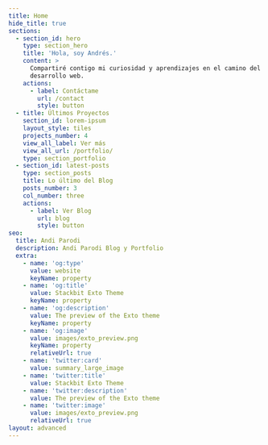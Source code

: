```yaml
---
title: Home
hide_title: true
sections:
  - section_id: hero
    type: section_hero
    title: 'Hola, soy Andrés.'
    content: >
      Compartiré contigo mi curiosidad y aprendizajes en el camino del
      desarrollo web.
    actions:
      - label: Contáctame
        url: /contact
        style: button
  - title: Últimos Proyectos
    section_id: lorem-ipsum
    layout_style: tiles
    projects_number: 4
    view_all_label: Ver más
    view_all_url: /portfolio/
    type: section_portfolio
  - section_id: latest-posts
    type: section_posts
    title: Lo último del Blog
    posts_number: 3
    col_number: three
    actions:
      - label: Ver Blog
        url: blog
        style: button
seo:
  title: Andi Parodi
  description: Andi Parodi Blog y Portfolio
  extra:
    - name: 'og:type'
      value: website
      keyName: property
    - name: 'og:title'
      value: Stackbit Exto Theme
      keyName: property
    - name: 'og:description'
      value: The preview of the Exto theme
      keyName: property
    - name: 'og:image'
      value: images/exto_preview.png
      keyName: property
      relativeUrl: true
    - name: 'twitter:card'
      value: summary_large_image
    - name: 'twitter:title'
      value: Stackbit Exto Theme
    - name: 'twitter:description'
      value: The preview of the Exto theme
    - name: 'twitter:image'
      value: images/exto_preview.png
      relativeUrl: true
layout: advanced
---
```

